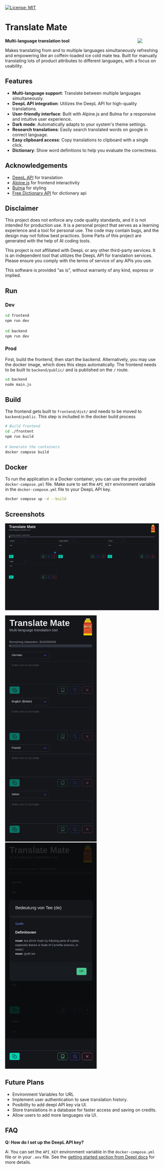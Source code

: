 [![License: MIT](https://img.shields.io/badge/License-MIT-yellow.svg)](LICENSE)



# Translate Mate
<img align="right" width="70" src="https://github.com/fhinok/translatemate/blob/5fd693be89337b90e094e4af85c5cdaa0642fb19/frontent/src/logo.png">

**Multi-language translation tool**

Makes translating from and to multiple languages simultaneously refreshing and empowering like an coffein-loaded ice cold mate tea.
Built for manually translating lots of product attributes to different languages, with a focus on usability.

## Features
- **Multi-language support**: Translate between multiple languages simultaneously.
- **DeepL API integration**: Utilizes the DeepL API for high-quality translations.
- **User-friendly interface**: Built with Alpine.js and Bulma for a responsive and intuitive user experience.
- **Dark mode**: Automatically adapts to your system's theme settings.
- **Research translations**: Easily search translated words on google in correct language.
- **Easy clipboard access**: Copy translations to clipboard with a single click.
- **Dictionary**: Show word definitions to help you evaluate the correctness.

## Acknowledgements
- [DeepL API](https://www.deepl.com/pro#developer) for translation
- [Alpine.js](https://alpinejs.dev/) for frontend interactivity
- [Bulma](https://bulma.io/) for styling
- [Free Dictionary API](https://freedictionaryapi.com) for dictionary api

## Disclaimer
This project does not enforce any code quality standards, and it is not intended for production use. It is a personal project that serves as a learning experience and a tool for personal use. The code may contain bugs, and the design may not follow best practices. Some Parts of this project are generated with the help of AI coding tools.

This project is not affiliated with DeepL or any other third-party services. It is an independent tool that utilizes the DeepL API for translation services. Please ensure you comply with the terms of service of any APIs you use.

This software is provided "as is", without warranty of any kind, express or implied.

## Run
### Dev
```bash
cd frontend
npm run dev

cd backend
npm run dev
```

### Prod
First, build the frontend, then start the backend. Alternatively, you may use the docker image, which does this steps automatically.
The frontend needs to be built to `backend/public/` and is published on the `/` route.
```bash
cd backend
node main.js
```

## Build
The frontend gets built to `frontend/dist/` and needs to be moved to `backend/public`.
This step is included in the docker build process

```bash
# Build frontend
cd ./frontent
npm run build

# Generate the containers
docker compose build
```

## Docker
To run the application in a Docker container, you can use the provided `docker-compose.yml` file. Make sure to set the `API_KEY` environment variable in the `docker-compose.yml` file to your DeepL API key.
```bash
docker compose up -d --build
```

## Screenshots
<img src="screenshot1.jpg">
<p>
  <img width="300" src="screenshot2.jpg">
  <img width="300" src="screenshot3.jpg">  
</p>

## Future Plans
- Environment Variables for URL
- Implement user authentication to save translation history.
- Posibility to add deepl API key via UI.
- Store translations in a database for faster access and saving on credits.
- Allow users to add more languages via UI.

## FAQ
**Q: How do I set up the DeepL API key?**

A: You can set the `API_KEY` environment variable in the `docker-compose.yml` file or in your `.env` file. See the [getting started section from Deepl docs](https://developers.deepl.com/docs/getting-started/intro) for more details.
